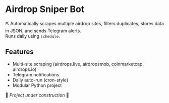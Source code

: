 # Airdrop Sniper Bot

⛏️ Automatically scrapes multiple airdrop sites, filters duplicates, stores data in JSON, and sends Telegram alerts.  
Runs daily using `schedule`.

## Features
- Multi-site scraping (airdrops.live, airdropsmob, coinmarketcap, airdrops.io)
- Telegram notifications
- Daily auto-run (cron-style)
- Modular Python project

🚧 *Project under construction* 🚧
